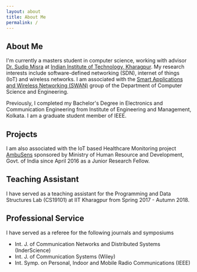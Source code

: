 ```yaml
---
layout: about
title: About Me
permalink: /
---
```


## About Me
I'm currently a masters student in computer science, working with advisor [Dr. Sudip Misra](http://cse.iitkgp.ac.in/~smisra/index.html) at [Indian Institute of Technology, Kharagpur](http://www.iitkgp.ac.in/). My research interests include software-defined networking (SDN), internet of things (IoT) and wireless networks. I am associated with the [Smart Applications and Wireless Networking (SWAN)](http://cse.iitkgp.ac.in/~smisra/swan/index.html) group of the Department of Computer Science and Engineering.

Previously, I completed my Bachelor's Degree in Electronics and Communication Engineering from Institute of Engineering and Management, Kolkata. I am a graduate student member of IEEE.

## Projects
I am also associated with the IoT based Healthcare Monitoring project [AmbuSens](http://www.ambusens.iitkgp.ac.in) sponsored by Ministry of Human Resource and Development, Govt. of India since April 2016 as a Junior Research Fellow.

## Teaching Assistant
I have served as a teaching assistant for the Programming and Data Structures Lab (CS19101) at IIT Kharagpur from Spring 2017 - Autumn 2018.


## Professional Service
I have served as a referee for the following journals and symposiums
- Int. J. of Communication Networks and Distributed Systems (InderScience)
- Int. J. of Communication Systems (Wiley)
- Int. Symp. on Personal, Indoor and Mobile Radio Communications (IEEE)
